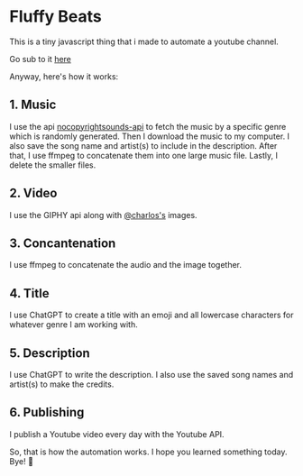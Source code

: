 # Fluffy Beats

This is a tiny javascript thing that i made to automate a youtube channel.

Go sub to it [here](https://www.youtube.com/channel/UCZ-LYsoRJ3R-Am27qpAYkcQ)

Anyway, here's how it works:

## 1. Music
I use the api [nocopyrightsounds-api](https://www.npmjs.com/package/nocopyrightsounds-api) to fetch the music by a specific genre which is randomly generated. Then I download the music to my computer. I also save the song name and artist(s) to include in the description. After that, I use ffmpeg to concatenate them into one large music file. Lastly, I delete the smaller files.

## 2. Video
I use the GIPHY api along with [@charlos's](https://giphy.com/charlos_) images.

## 3. Concantenation
I use ffmpeg to concatenate the audio and the image together.

## 4. Title
I use ChatGPT to create a title with an emoji and all lowercase characters for whatever genre I am working with.

## 5. Description
I use ChatGPT to write the description. I also use the saved song names and artist(s) to make the credits.

## 6. Publishing
I publish a Youtube video every day with the Youtube API.



So, that is how the automation works. I hope you learned something today. Bye! 👋
